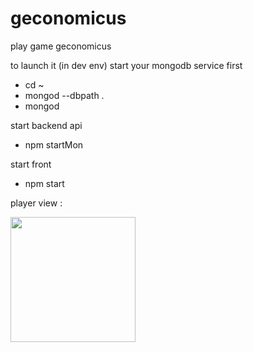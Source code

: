 # geconomicus
play game geconomicus



to launch it (in dev env)
start your mongodb service first
- cd ~
- mongod --dbpath .
- mongod

start backend api 
- npm startMon

start front 
- npm start

player view :

<img src="https://github.com/diablade/geconomicus/assets/3831334/57e6efd1-554e-43a2-aeff-9c8047b99dc8" width="200" />
